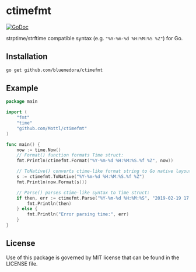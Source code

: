 # ctimefmt
[![GoDoc](https://godoc.org/github.com/Mottl/ctimefmt?status.svg)](https://godoc.org/github.com/Mottl/ctimefmt)

strptime/strftime compatible syntax (e.g. `"%Y-%m-%d %H:%M:%S %Z"`) for Go.


## Installation
```sh
go get github.com/bluemedora/ctimefmt
```

## Example
```go
package main

import (
    "fmt"
    "time"
    "github.com/Mottl/ctimefmt"
)

func main() {
    now := time.Now()
    // Format() function formats Time struct:
    fmt.Println(ctimefmt.Format("%Y-%m-%d %H:%M:%S.%f %Z", now))

    // ToNative() converts ctime-like format string to Go native layout:
    s := ctimefmt.ToNative("%Y-%m-%d %H:%M:%S.%f %Z")
    fmt.Println(now.Format(s)))

    // Parse() parses ctime-like syntax to Time struct:
    if then, err := ctimefmt.Parse("%Y-%m-%d %H:%M:%S", "2019-02-19 17:25:05"); err == nil {
        fmt.Println(then)
    } else {
        fmt.Println("Error parsing time:", err)
    }
}
```

## License
Use of this package is governed by MIT license
that can be found in the LICENSE file.
